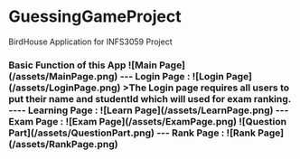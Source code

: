 # GuessingGameProject
BirdHouse Application for INFS3059 Project
<h3> Basic Function of this App
![Main Page](/assets/MainPage.png)
---
Login Page :
![Login Page](/assets/LoginPage.png)
>The Login page requires all users to put their name and studentId which will used for exam ranking.
----
Learning Page :
![Learn Page](/assets/LearnPage.png)
---
Exam Page :
![Exam Page](/assets/ExamPage.png)
![Question Part](/assets/QuestionPart.png)
---
Rank Page :
![Rank Page](/assets/RankPage.png)